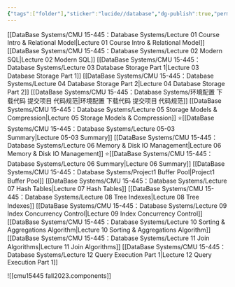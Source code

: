 ```yaml
---
{"tags":["folder"],"sticker":"lucide//database","dg-publish":true,"permalink":"/DataBase Systems/CMU 15-445：Database Systems/CMU 15-445：Database Systems/","dgPassFrontmatter":true,"noteIcon":"","created":"2025-01-20T08:46:32.906+08:00","updated":"2025-03-30T15:16:53.414+08:00"}
---
```



[[DataBase Systems/CMU 15-445：Database Systems/Lecture 01 Course Intro & Relational Model\|Lecture 01 Course Intro & Relational Model]]
[[DataBase Systems/CMU 15-445：Database Systems/Lecture 02 Modern SQL\|Lecture 02 Modern SQL]]
[[DataBase Systems/CMU 15-445：Database Systems/Lecture 03 Database Storage Part 1\|Lecture 03 Database Storage Part 1]]
[[DataBase Systems/CMU 15-445：Database Systems/Lecture 04 Database Storage Part 2\|Lecture 04 Database Storage Part 2]]
[[DataBase Systems/CMU 15-445：Database Systems/环境配置 下载代码  提交项目 代码规范\|环境配置 下载代码  提交项目 代码规范]]
[[DataBase Systems/CMU 15-445：Database Systems/Lecture 05 Storage Models & Compression\|Lecture 05 Storage Models & Compression]]
⭐[[DataBase Systems/CMU 15-445：Database Systems/Lecture 05-03 Summary\|Lecture 05-03 Summary]]
[[DataBase Systems/CMU 15-445：Database Systems/Lecture 06 Memory & Disk IO Management\|Lecture 06 Memory & Disk IO Management]]
⭐[[DataBase Systems/CMU 15-445：Database Systems/Lecture 06 Summary\|Lecture 06 Summary]]
[[DataBase Systems/CMU 15-445：Database Systems/Project1 Buffer Pool\|Project1 Buffer Pool]]
[[DataBase Systems/CMU 15-445：Database Systems/Lecture 07 Hash Tables\|Lecture 07 Hash Tables]]
[[DataBase Systems/CMU 15-445：Database Systems/Lecture 08 Tree Indexes\|Lecture 08 Tree Indexes]]
[[DataBase Systems/CMU 15-445：Database Systems/Lecture 09 Index Concurrency Control\|Lecture 09 Index Concurrency Control]]
[[DataBase Systems/CMU 15-445：Database Systems/Lecture 10 Sorting & Aggregations Algorithm\|Lecture 10 Sorting & Aggregations Algorithm]]
[[DataBase Systems/CMU 15-445：Database Systems/Lecture 11 Join Algorithms\|Lecture 11 Join Algorithms]]
[[DataBase Systems/CMU 15-445：Database Systems/Lecture 12 Query Execution Part 1\|Lecture 12 Query Execution Part 1]]

![[cmu15445 fall2023.components]]